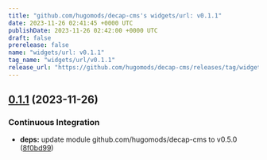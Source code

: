 ```yaml
---
title: "github.com/hugomods/decap-cms's widgets/url: v0.1.1"
date: 2023-11-26 02:41:45 +0000 UTC
publishDate: 2023-11-26 02:42:00 +0000 UTC
draft: false
prerelease: false
name: "widgets/url: v0.1.1"
tag_name: "widgets/url/v0.1.1"
release_url: "https://github.com/hugomods/decap-cms/releases/tag/widgets/url/v0.1.1"
---
```


## [0.1.1](https://github.com/hugomods/decap-cms/compare/widgets/url/v0.1.0...widgets/url/v0.1.1) (2023-11-26)


### Continuous Integration

* **deps:** update module github.com/hugomods/decap-cms to v0.5.0 ([8f0bd99](https://github.com/hugomods/decap-cms/commit/8f0bd9978157184d65e8d670bf5faf291455f403))
